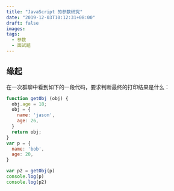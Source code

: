 ```yaml
---
title: "JavaScript 的参数研究"
date: "2019-12-03T10:12:31+08:00"
draft: false
images:
tags:
  - 参数
  - 面试题
---
```




## 缘起

在一次群聊中看到如下的一段代码，要求判断最终的打印结果是什么：

```js
function getObj (obj) {
  obj.age = 18;
  obj = {
    name: 'jason',
    age: 26,
  }
  return obj;
}
var p = {
  name: 'bob',
  age: 20,
}

var p2 = getObj(p)
console.log(p)
console.log(p2)
```

